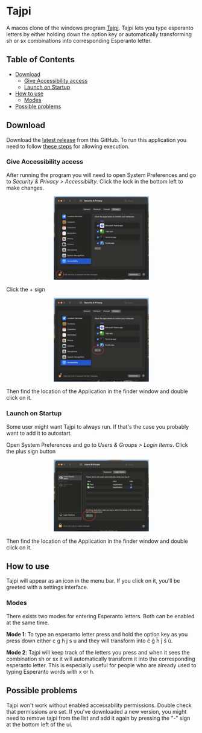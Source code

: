 # Tajpi
A macos clone of the windows program [Tajpi](http://www.zz9pza.net/tajpi/en/). Tajpi lets you type esperanto letters by either holding down the option key or automatically transforming sh or sx combinations into corresponding Esperanto letter.
## Table of Contents

* [Download](#download)
    * [Give Accessibility access](#give-accessibility-access)
    * [Launch on Startup](#launch-on-startup)
* [How to use](#how-to-use)
    * [Modes](#modes)
* [Possible problems](#possible-problems)
## Download
Download the [latest release](https://github.com/PumpedSardines/Tajpi/releases/tag/1.0.1) from this GitHub. To run this application you need to follow [these steps](https://support.apple.com/en-ph/guide/mac-help/mh40616/mac) for allowing execution. 
### Give Accessibility access
After running the program you will need to open System Preferences and go to *Security & Privacy > Accessibility*. Click the lock in the bottom left to make changes. 

<div align="center">
    <img src="lock.png" width="50%">
</div>

Click the + sign

<div align="center">
    <img src="plus.png" width="50%">
</div>

Then find the location of the Application in the finder window and double click on it.


### Launch on Startup
Some user might want Tajpi to always run. If that's the case you probably want to add it to autostart.

Open System Preferences and go to *Users & Groups > Login Items*. 
Click the plus sign button
<div align="center">
    <img src="user.png" width="50%">
</div>

Then find the location of the Application in the finder window and double click on it.


## How to use
Tajpi will appear as an icon in the menu bar. If you click on it, you'll be greeted with a settings interface.

### Modes
There exists two modes for entering Esperanto letters. Both can be enabled at the same time.

**Mode 1**: To type an esperanto letter press and hold the option key as you press down either c g h j s u and they will transform into ĉ ĝ ĥ ĵ ŝ ŭ.

**Mode 2**: Tajpi will keep track of the letters you press and when it sees the combination sh or sx it will automatically transform it into the corresponding esperanto letter. This is especially useful for people who are already used to typing Esperanto words with x or h.
## Possible problems
Tajpi won't work without enabled accessability permissions. Double check that permissions are set. If you've downloaded a new version, you might need to remove tajpi from the list and add it again by pressing the "-" sign at the bottom left of the ui.
